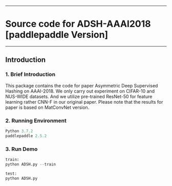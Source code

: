 
---
#  Source code for ADSH-AAAI2018 [paddlepaddle Version]
---
## Introduction
### 1. Brief Introduction
This package contains the code for paper Asymmetric Deep Supervised Hashing on AAAI-2018. We only carry out experiment on CIFAR-10 and NUS-WIDE datasets. And we utilize pre-trained ResNet-50 for feature learning rather CNN-F in our original paper. Please note that the results for paper is based on MatConvNet version.
### 2. Running Environment
```python
Python 3.7.2
paddlepaddle 2.5.2
```
### 3. Run Demo
```python
train:
python ADSH.py --train

test:
python ADSH.py
```
